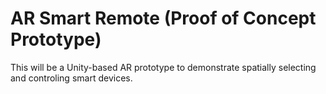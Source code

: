 # AR Smart Remote (Proof of Concept Prototype)
This will be a Unity-based AR prototype to demonstrate spatially selecting and controling smart devices.
